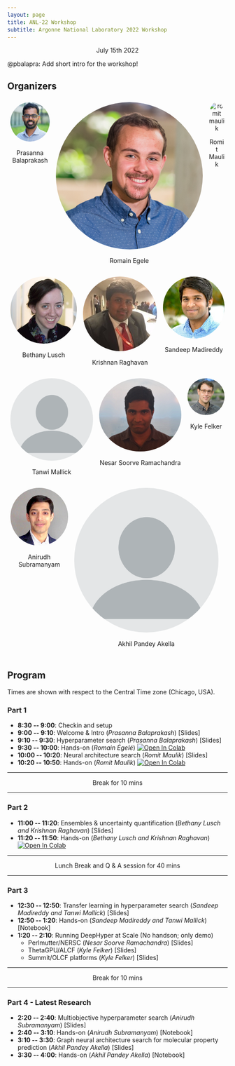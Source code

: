 ```yaml
---
layout: page
title: ANL-22 Workshop
subtitle: Argonne National Laboratory 2022 Workshop
---
```


<style type="text/css" media="screen">
    .speaker {
        text-align:center;
    }
    .speaker-pic {
        border-radius: 50%;
    }
    .row {
    display: flex;
    }
    .column {
    flex: 33.33%;
    padding: 7px;
    }
</style>

<center>July 15th 2022</center>

@pbalapra: Add short intro for the workshop!

## Organizers

<div class="row">
    <div class="speaker column">
        <img class="speaker-pic" src="/assets/events/workshop-anl-2022-summer/prasanna-balaprakash.png" alt="prasanna balaprakash">
        <p>Prasanna Balaprakash</p>
    </div>
    <div class="speaker column">
        <img class="speaker-pic" src="/assets/events/workshop-anl-2022-summer/romain-egele.jpg" alt="romain egele">
        <p>Romain Egele</p>
    </div>
    <div class="speaker column">
        <img class="speaker-pic" src="/assets/events/workshop-anl-2022-summer/romit-maulik.png" alt="romit maulik">
        <p>Romit Maulik</p>
    </div>
</div>
<div class="row">
    <div class="speaker column">
        <img class="speaker-pic" src="/assets/events/workshop-anl-2022-summer/bethany-lusch.jpg" alt="bethany lusch">
        <p>Bethany Lusch</p>
    </div>
    <div class="speaker column">
        <img class="speaker-pic" src="/assets/events/workshop-anl-2022-summer/krishnan-raghavan.jpeg" alt="krishnan raghavan">
        <p>Krishnan Raghavan</p>
    </div>
    <div class="speaker column">
        <img class="speaker-pic" src="/assets/events/workshop-anl-2022-summer/sandeep-madireddy.jpg" alt="sandeep madireddy">
        <p>Sandeep Madireddy</p>
    </div>
</div>
<div class="row">
    <div class="speaker column">
        <img class="speaker-pic" src="/assets/events/workshop-anl-2022-summer/empty-picture.webp" alt="tanwi mallick">
        <p>Tanwi Mallick</p>
    </div>
    <div class="speaker column">
        <img class="speaker-pic" src="/assets/events/workshop-anl-2022-summer/nesar-soorve-ramachandra.jpeg" alt="nesar soorve ramachandra">
        <p>Nesar Soorve Ramachandra</p>
    </div>
    <div class="speaker column">
        <img class="speaker-pic" src="/assets/events/workshop-anl-2022-summer/kyle-felker.jpeg" alt="kyle felker">
        <p>Kyle Felker</p>
    </div>
</div>
<div class="row">
    <div class="speaker column">
        <img class="speaker-pic" src="/assets/events/workshop-anl-2022-summer/anirudh-subramanyam.jpeg" alt="anirudh subramanyam">
        <p>Anirudh Subramanyam</p>
    </div>
    <div class="speaker column">
        <img class="speaker-pic" src="/assets/events/workshop-anl-2022-summer/empty-picture.webp" alt="akhil pandey akella">
        <p>Akhil Pandey Akella</p>
    </div>
    <div class="column"></div>
</div>

## Program

Times are shown with respect to the Central Time zone (Chicago, USA).

### Part 1

* **8:30 -- 9:00**: Checkin and setup
* **9:00 -- 9:10**: Welcome & Intro (*Prasanna Balaprakash*) [Slides]
* **9:10 -- 9:30**: Hyperparameter search (*Prasanna Balaprakash*) [Slides]
* **9:30 -- 10:00**: Hands-on (*Romain Égelé*) [![Open In Colab](https://colab.research.google.com/assets/colab-badge.svg)](https://colab.research.google.com/github/deephyper/anl-22-summer-workshop/blob/main/notebooks/1-Hyperparameter-Search.ipynb)
* **10:00 -- 10:20**: Neural architecture search (*Romit Maulik*) [Slides]
* **10:20 -- 10:50**:  Hands-on (*Romit Maulik*) [![Open In Colab](https://colab.research.google.com/assets/colab-badge.svg)](https://colab.research.google.com/github/deephyper/anl-22-summer-workshop/blob/main/notebooks/2-Neural-Architecture-Search.ipynb)

--- 

<center>Break for 10 mins </center>

---

### Part 2

* **11:00 -- 11:20**: Ensembles & uncertainty quantification (*Bethany Lusch and Krishnan Raghavan*) [Slides]
* **11:20 -- 11:50**: Hands-on (*Bethany Lusch and Krishnan Raghavan*) [![Open In Colab](https://colab.research.google.com/assets/colab-badge.svg)](https://colab.research.google.com/github/deephyper/anl-22-summer-workshop/blob/main/notebooks/3-Ensemble-and-Uncertainty-Quantification.ipynb)

---

<center>Lunch Break and Q & A session for 40 mins </center>

---

### Part 3


* **12:30 -- 12:50**: Transfer learning in hyperparameter search (*Sandeep Madireddy and Tanwi Mallick*) [Slides]
* **12:50 -- 1:20**: Hands-on (*Sandeep Madireddy and Tanwi Mallick*) [Notebook]
* **1:20 -- 2:10**: Running DeepHyper at Scale (No handson; only demo)
    * Perlmutter/NERSC (*Nesar Soorve Ramachandra*) [Slides]
    * ThetaGPU/ALCF (*Kyle Felker*) [Slides]
    * Summit/OLCF platforms (*Kyle Felker*) [Slides]

---

<center>Break for 10 mins </center>

---

### Part 4 - Latest Research

* **2:20 -- 2:40**: Multiobjective hyperparameter search (*Anirudh Subramanyam*) [Slides]
* **2:40 -- 3:10**: Hands-on (*Anirudh Subramanyam*) [Notebook]
* **3:10 -- 3:30**: Graph neural architecture search for molecular property prediction (*Akhil Pandey Akella*) [Slides]
* **3:30 -- 4:00**: Hands-on (*Akhil Pandey Akella*) [Notebook]
